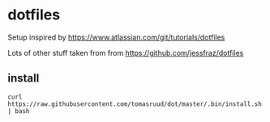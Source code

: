 # dotfiles
Setup inspired by https://www.atlassian.com/git/tutorials/dotfiles

Lots of other stuff taken from from https://github.com/jessfraz/dotfiles

## install
```
curl https://raw.githubusercontent.com/tomasruud/dot/master/.bin/install.sh | bash
```

